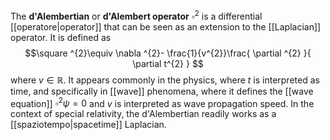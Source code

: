 The **d'Alembertian** or **d'Alembert operator** $\square ^{2}$ is a differential [[operatore|operator]] that can be seen as an extension to the [[Laplacian]] operator. It is defined as
$$\square ^{2}\equiv \nabla ^{2}- \frac{1}{v^{2}}\frac{ \partial ^{2} }{ \partial t^{2} } $$
where $v\in \mathbb{R}$. It appears commonly in the physics, where $t$ is interpreted as time, and specifically in [[wave]] phenomena, where it defines the [[wave equation]] $\square ^{2}\psi=0$ and $v$ is interpreted as wave propagation speed. In the context of special relativity, the d'Alembertian readily works as a [[spaziotempo|spacetime]] Laplacian.